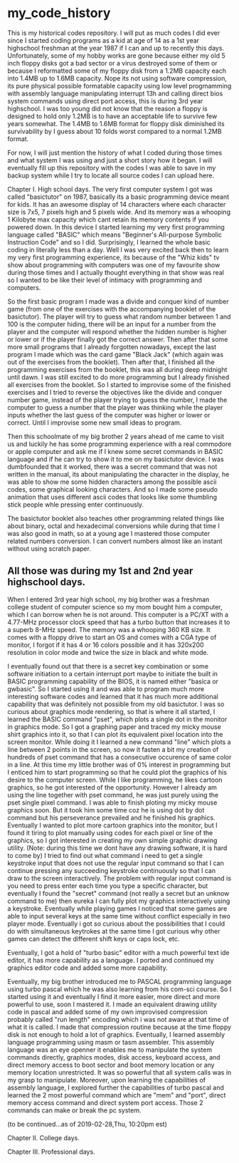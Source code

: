 # my_code_history
This is my historical codes repository.  I will put as much codes I did ever since I started coding programs as a kid at age of 14 as a 1st year highschool freshman at the year 1987 if I can and up to recently this days. Unfortunately, some of my hobby works are gone because either my old 5 inch floppy disks got a bad sector or a virus destroyed some of them or because I reformatted some of my floppy disk from a 1.2MB capacity each into 1.4MB up to 1.6MB capacity. Nope its not using software compression, its pure physical possible formatable capacity using low level progmamming with assembly language manipulating interrupt 13h and calling direct bios system commands using direct port access, this is during 3rd year highschool.  I was too young did not know that the reason a floppy is designed to hold only 1.2MB is to have an acceptable life to survive few years somewhat. The 1.4MB to 1.6MB format for floppy disk diminished its survivability by I guess about 10 folds worst compared to a normal 1.2MB format.

For now, I will just mention the history of what I coded during those times and what system I was using and just a short story how it began.  I will eventually fill up this repository with the codes I was able to save in my backup system while I try to locate all source codes I can upload here.

Chapter I. High school days.
The very first computer system I got was called "basictutor" on 1987, basically its a basic programming device meant for kids. It has an awesome display of 14 characters where each character size is 7x5, 7 pixels high and 5 pixels wide.  And its memory was a whooping 1 Kilobyte max capacity which cant retain its memory contents if you powered down. In this device I started learning my very first programming language called "BASIC" which means "Beginner's All-purpose Symbolic Instruction Code" and so I did. Surprisingly, I learned the whole basic coding in literally less than a day. Well I was very excited back then to learn my very first programming experience, its because of the "Whiz kids" tv show about programming with computers was one of my favourite show during those times and I actually thought everything in that show was real so I wanted to be like their level of intimacy with programming and computers.

So the first basic program I made was a divide and conquer kind of number game (from one of the exercises with the accompanying booklet of the basictutor). The player will try to guess what random number between 1 and 100 is the computer hiding, there will be an input for a number from the player and the computer will respond whether the hidden number is higher or lower or if the player finally got the correct answer. Then after that some more small programs that I already forgotten nowadays, except the last program I made which was the card game "Black Jack" (which again was out of the exercises from the booklet).  Then after that, I finished all the programming exercises from the booklet, this was all during deep midnight until dawn.  I was still excited to do more programming but I already finished all exercises from the booklet. So I started to improvise some of the finished exercises and I tried to reverse the objectives like the divide and conquer number game, instead of the player trying to guess the number, I made the computer to guess a number that the player was thinking while the player inputs whether the last guess of the computer was higher or lower or correct.  Until I improvise some new small ideas to program.

Then this schoolmate of my big brother 2 years ahead of me came to visit us and luckily he has some programming experience with a real commodore or apple computer and ask me if I knew some secret commands in BASIC language and if he can try to show it to me on my basictutor device.  I was dumbfounded that it worked, there was a secret command that was not written in the manual, its about manipulating the character in the display, he was able to show me some hidden characters among the possible ascii codes, some graphical looking characters.  And so I made some pseudo animation that uses different ascii codes that looks like some thumbling stick people whle pressing enter continuously.

The basictutor booklet also teaches other programming related things like about binary, octal and hexadecimal conversions while during that time I was also good in math, so at a young age I mastered those computer related numbers conversion. I can convert numbers almost like an instant without using scratch paper.

All those was during my 1st and 2nd year highschool days.
--------------------

When I entered 3rd year high school, my big brother was a freshman college student of computer science so my mom bought him a computer, which I can borrow when he is not around.  This computer is a PC/XT with a 4.77-MHz processor clock speed that has a turbo button that increases it to a superb 8-MHz speed.  The memory was a whooping 360 KB size. It comes with a floppy drive to start an OS and comes with a CGA type of monitor, I forgot if it has 4 or 16 colors possible and it has 320x200 resolution in color mode and twice the size in black and white mode.

I eventually found out that there is a secret key combination or some software initiation to a certain interrupt port maybe to initiate the built in BASIC programming capability of the BIOS, it is named either "basica or gwbasic". So I started using it and was able to program much more interesting software codes and learned that it has much more additional capability that was definitely not possible from my old basictutor.  I was so curious about graphics mode rendering, so that is where it all started, I learned the BASIC command "pset", which plots a single dot in the monitor in graphics mode.  So I got a graphing paper and traced my micky mouse shirt graphics into it, so that I can plot its equivalent pixel location into the screen monitor.  While doing it I learned a new command "line" which plots a line between 2 points in the screen, so now it fasten a bit my creation of hundreds of pset command that has a consecutive occurence of same color in a line. At this time my little brother was of 0% interest in programming but I enticed him to start programming so that he could plot the graphics of his desire to the computer screen. While I like programming, he likes cartoon graphics, so he got interested of the opportunity. However I already am using the line together with pset command, he was just purely using the pset single pixel command.  I was able to finish ploting my micky mouse graphics soon. But it took him some time coz he is using dot by dot command but his perseverance prevailed and he finished his graphics.  Eventually I wanted to plot more cartoon graphics into the monitor, but I found it tiring to plot manually using codes for each pixel or line of the graphics, so I got interested in creating my own simple graphic drawing utility.  (Note: during this time we dont have any drawing software, it is hard to come by)  I tried to find out what command i need to get a single keystroke input that does not use the regular input command so that I can continue pressing any succeeding keystroke continuously so that I can draw to the screen interactively.  The problem with regular input command is you need to press enter each time you type a specific character, but eventually I found the "secret" command (not really a secret but an unknow command to me) then eureka I can fully plot my graphics interactively using a keystroke.  Eventually while playing games I noticed that some games are able to input several keys at the same time without conflict especially in two player mode.  Eventually i got so curious about the possibilities that I could do with simultaneous keytrokes at the same time I got curious why other games can detect the different shift keys or caps lock, etc.  

Eventually, I got a hold of "turbo basic" editor with a much powerful text ide editor, it has more capability as a language. I ported and continued my graphics editor code and added some more capability.

Eventually, my big brother introduced me to PASCAL programming language using turbo pascal which he was also learning from his com-sci course. So I started using it and eventually I find it more easier, more direct and more powerful to use, soon I mastered it. I made an equivalent drawing utility code in pascal and added some of my own improvised compression probably called "run length" encoding which i was not aware at that time of what it is called.  I made that compression routine because at the time floppy disk is not enough to hold a lot of graphics.  Eventually, I learned assembly language programming using masm or tasm assembler.  This assembly language was an eye openner it enables me to manipulate the system commands directly, graphics modes, disk access, keyboard access, and direct memory access to boot sector and boot memory location or any memory location unrestricted.  It was so powerful that all system calls was in my grasp to manipulate. Moreover, upon learning the capabilities of assembly language, I explored further the capabilities of turbo pascal and learned the 2 most powerful command which are "mem" and "port", direct memory access command and direct system port access.  Those 2 commands can make or break the pc system.

(to be continued...as of 2019-02-28,Thu, 10:20pm est)


Chapter II. College days.


Chapter III. Professional days. 


